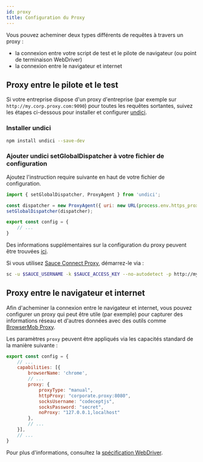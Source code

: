 ```yaml
---
id: proxy
title: Configuration du Proxy
---
```


Vous pouvez acheminer deux types différents de requêtes à travers un proxy :

- la connexion entre votre script de test et le pilote de navigateur (ou point de terminaison WebDriver)
- la connexion entre le navigateur et internet

## Proxy entre le pilote et le test

Si votre entreprise dispose d'un proxy d'entreprise (par exemple sur `http://my.corp.proxy.com:9090`) pour toutes les requêtes sortantes, suivez les étapes ci-dessous pour installer et configurer [undici](https://github.com/nodejs/undici).

### Installer undici

```bash npm2yarn
npm install undici --save-dev
```

### Ajouter undici setGlobalDispatcher à votre fichier de configuration

Ajoutez l'instruction require suivante en haut de votre fichier de configuration.

```js title="wdio.conf.js"
import { setGlobalDispatcher, ProxyAgent } from 'undici';

const dispatcher = new ProxyAgent({ uri: new URL(process.env.https_proxy).toString() });
setGlobalDispatcher(dispatcher);

export const config = {
    // ...
}
```

Des informations supplémentaires sur la configuration du proxy peuvent être trouvées [ici](https://github.com/nodejs/undici/blob/main/docs/docs/api/ProxyAgent.md).

Si vous utilisez [Sauce Connect Proxy](https://docs.saucelabs.com/secure-connections/sauce-connect-5), démarrez-le via :

```sh
sc -u $SAUCE_USERNAME -k $SAUCE_ACCESS_KEY --no-autodetect -p http://my.corp.proxy.com:9090
```

## Proxy entre le navigateur et internet

Afin d'acheminer la connexion entre le navigateur et internet, vous pouvez configurer un proxy qui peut être utile (par exemple) pour capturer des informations réseau et d'autres données avec des outils comme [BrowserMob Proxy](https://github.com/lightbody/browsermob-proxy).

Les paramètres `proxy` peuvent être appliqués via les capacités standard de la manière suivante :

```js title="wdio.conf.js"
export const config = {
    // ...
    capabilities: [{
        browserName: 'chrome',
        // ...
        proxy: {
            proxyType: "manual",
            httpProxy: "corporate.proxy:8080",
            socksUsername: "codeceptjs",
            socksPassword: "secret",
            noProxy: "127.0.0.1,localhost"
        },
        // ...
    }],
    // ...
}
```

Pour plus d'informations, consultez la [spécification WebDriver](https://w3c.github.io/webdriver/#proxy).